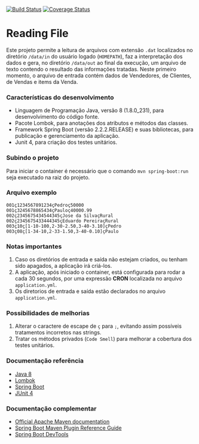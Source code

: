 [![Build Status](https://travis-ci.com/jccorreacouto/readingfile.svg?branch=master)](https://travis-ci.com/jccorreacouto/readingfile)
[![Coverage Status](https://coveralls.io/repos/github/jccorreacouto/readingfile/badge.svg?branch=develop)](https://coveralls.io/github/jccorreacouto/readingfile?branch=develop)

# Reading File
Este projeto permite a leitura de arquivos com extensão ``.dat`` localizados no diretório ``/data/in`` do usuário logado (``HOMEPATH``), 
faz a interpretação dos dados e gera, no diretório ``/data/out`` ao final da execução, um arquivo de texto contendo o resultado das informações
tratadas.
Neste primeiro momento, o arquivo de entrada contém dados de Vendedores, de Clientes, de Vendas e items da Venda.

### Características do desenvolvimento
* Linguagem de Programação Java, versão 8 (1.8.0_231), para desenvolvimento do código fonte.
* Pacote Lombok, para anotações dos atributos e métodos das classes.
* Framework Spring Boot (versão 2.2.2.RELEASE) e suas bibliotecas, para publicação e gerenciamento da aplicação.
* Junit 4, para criação dos testes unitários.

### Subindo o projeto
Para iniciar o container é necessário que o comando ``mvn spring-boot:run`` seja executado na raiz do projeto.

### Arquivo exemplo
````text
001ç1234567891234çPedroç50000
001ç3245678865434çPauloç40000.99
002ç2345675434544345çJose da SilvaçRural
002ç2345675433444345çEduardo PereiraçRural
003ç10ç[1-10-100,2-30-2.50,3-40-3.10]çPedro
003ç08ç[1-34-10,2-33-1.50,3-40-0.10]çPaulo
````

### Notas importantes
1. Caso os diretórios de entrada e saída não estejam criados, ou tenham sido apagados, a aplicação irá criá-los.
2. A aplicação, após iniciado o container, está configurada para rodar a cada 30 segundos, por uma expressão **CRON** localizada no arquivo ``application.yml``.
3. Os diretorios de entrada e saída estão declarados no arquivo ``application.yml``.

### Possibilidades de melhorias
1. Alterar o caractere de escape de ``ç`` para ``;``, evitando assim possíveis tratamentos incorretos nas strings.
2. Tratar os métodos privados (``Code Smell``) para melhorar a cobertura dos testes unitários.

### Documentação referência

* [Java 8](https://docs.oracle.com/javase/8/docs/)
* [Lombok](https://projectlombok.org/)
* [Spring Boot](https://docs.spring.io/spring-boot/docs/2.2.2.RELEASE/reference/html/getting-started.html)
* [JUnit 4](https://junit.org/junit4/)

### Documentação complementar
* [Official Apache Maven documentation](https://maven.apache.org/guides/index.html)
* [Spring Boot Maven Plugin Reference Guide](https://docs.spring.io/spring-boot/docs/2.2.2.RELEASE/maven-plugin/)
* [Spring Boot DevTools](https://docs.spring.io/spring-boot/docs/2.2.2.RELEASE/reference/htmlsingle/#using-boot-devtools)

